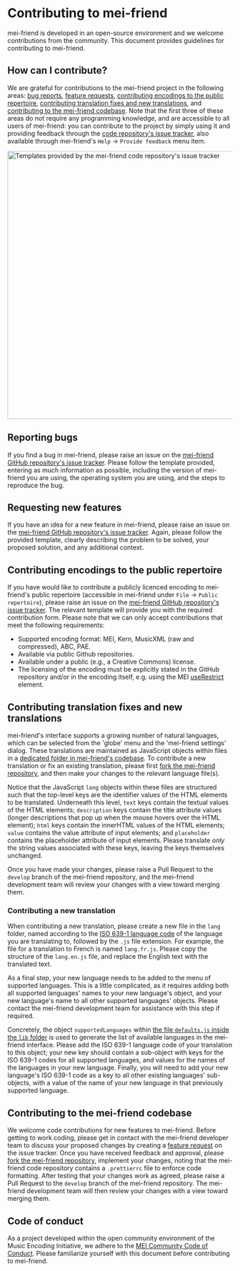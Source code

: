 # Contributing to mei-friend

mei-friend is developed in an open-source environment and we welcome contributions from the community. This document provides guidelines for contributing to mei-friend.

## How can I contribute?

We are grateful for contributions to the mei-friend project in the following areas: [bug reports](#reporting-bugs), [feature requests](#requesting-new-features), [contributing encodings to the public repertoire](#contributing-encodings-to-the-public-repertoire), [contributing translation fixes and new translations](#contributing-translation-fixes-and-new-translations), and [contributing to the mei-friend codebase](#contributing-to-the-mei-friend-codebase). Note that the first three of these areas do not require any programming knowledge, and are accessible to all users of mei-friend: you can contribute to the project by simply using it and providing feedback through the [code repository's issue tracker](https://github.com/mei-friend/mei-friend/issues/new/choose), also available through mei-friend's `Help` -> `Provide feedback` menu item.

<img src="https://mei-friend.github.io/assets/img/github/GitHub-raising-an-issue.png" width="600" title="Templates provided by the mei-friend code repository's issue tracker">

## Reporting bugs

If you find a bug in mei-friend, please raise an issue on the [mei-friend GitHub repository's issue tracker](https://github.com/mei-friend/mei-friend/issues/new/choose). Please follow the template provided, entering as much information as possible, including the version of mei-friend you are using, the operating system you are using, and the steps to reproduce the bug.

## Requesting new features

If you have an idea for a new feature in mei-friend, please raise an issue on the [mei-friend GitHub repository's issue tracker](https://github.com/mei-friend/mei-friend/issues/new/choose). Again, please follow the provided template, clearly describing the problem to be solved, your proposed solution, and any additional context.

## Contributing encodings to the public repertoire

If you have would like to contribute a publicly licenced encoding to mei-friend's public repertoire (accessible in mei-friend under `File` -> `Public repertoire`), please raise an issue on the [mei-friend GitHub repository's issue tracker](https://github.com/mei-friend/mei-friend/issues/new/choose). The relevant template will provide you with the required contribution form. Please note that we can only accept contributions that meet the following requirements:

- Supported encoding format: MEI, Kern, MusicXML (raw and compressed), ABC, PAE.
- Available via public Github repositories.
- Available under a public (e.g., a Creative Commons) license.
- The licensing of the encoding must be explicitly stated in the GitHub repository and/or in the encoding itself, e.g. using the MEI [useRestrict](https://music-encoding.org/guidelines/v5/elements/useRestrict) element.

## Contributing translation fixes and new translations

mei-friend's interface supports a growing number of natural languages, which can be selected from the 'globe' menu and the 'mei-friend settings' dialog. These translations are maintained as JavaScript objects within files in a [dedicated folder in mei-friend's codebase](https://github.com/mei-friend/mei-friend/tree/develop/app/static/lang). To contribute a new translation or fix an existing translation, please first [fork the mei-friend repository](https://github.com/mei-friend/mei-friend/fork), and then make your changes to the relevant language file(s).

Notice that the JavaScript `lang` objects within these files are structured such that the top-level keys are the identifier values of the HTML elements to be translated. Underneath this level, `text` keys contain the textual values of the HTML elements; `description` keys contain the title attribute values (longer descriptions that pop up when the mouse hovers over the HTML element); `html` keys contain the innerHTML values of the HTML elements; `value` contains the value attribute of input elements; and `placeholder` contains the placeholder attribute of input elements. Please translate _only_ the string values associated with these keys, leaving the keys themselves unchanged.

Once you have made your changes, please raise a Pull Request to the `develop` branch of the mei-friend repository, and the mei-friend development team will review your changes with a view toward merging them.

### Contributing a new translation

When contributing a new translation, please create a new file in the `lang` folder, named according to the [ISO 639-1 language code](https://en.wikipedia.org/wiki/List_of_ISO_639-1_codes) of the language you are translating to, followed by the `.js` file extension. For example, the file for a translation to French is named `lang.fr.js`. Please copy the structure of the `lang.en.js` file, and replace the English text with the translated text.

As a final step, your new language needs to be added to the
menu of supported languages. This is a little complicated, as it requires adding both all supported languages' names to your new language's object, and your new language's name to all other supported languages' objects. Please contact the mei-friend development team for assistance with this step if required.

Concretely, the object `supportedLanguages` within [the file `defaults.js` inside the `lib` folder](https://github.com/mei-friend/mei-friend/tree/develop/app/static/lang) is used to generate the list of available languages in the mei-friend interface. Please add the ISO 639-1 language code of your translation to this object; your new key should contain a sub-object with keys for the ISO 639-1 codes for all supported languages, and values for the names of the languages in your new language. Finally, you will need to add your new language's ISO 639-1 code as a key to all other existing languages' sub-objects, with a value of the name of your new language in that previously supported language.

## Contributing to the mei-friend codebase

We welcome code contributions for new features to mei-friend. Before getting to work coding, please get in contact with the mei-friend developer team to discuss your proposed changes by creating a [feature request](#requesting-new-features) on the issue tracker. Once you have received feedback and approval, please [fork the mei-friend repository](https://github.com/mei-friend/mei-friend/fork), implement your changes, noting that the mei-friend code repository contains a `.prettierrc` file to enforce code formatting. After testing that your changes work as agreed, please raise a Pull Request to the `develop` branch of the mei-friend repository. The mei-friend development team will then review your changes with a view toward merging them.

## Code of conduct

As a project developed within the open community environment of the Music Encoding Initiative, we adhere to the [MEI Community Code of Conduct](https://music-encoding.org/community/code-of-conduct.html). Please familiarize yourself with this document before contributing to mei-friend.
